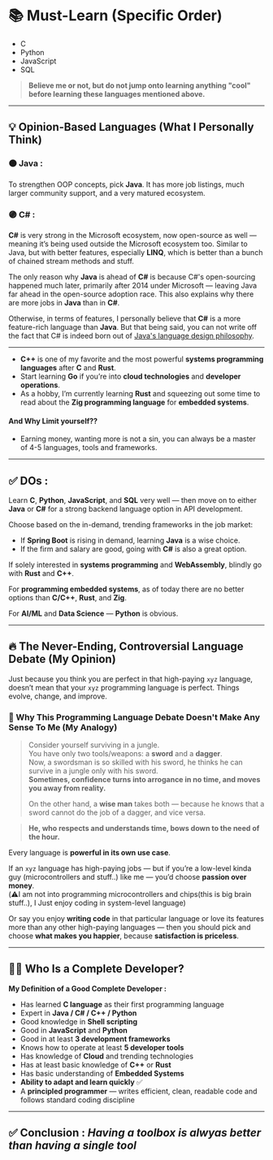 # 📚 Must-Learn (Specific Order)

- C  
- Python  
- JavaScript  
- SQL  

> **Believe me or not, but do not jump onto learning anything "cool" before learning these languages mentioned above.**

---

## 💡 Opinion-Based Languages (What I Personally Think)

### 🟠 Java :
To strengthen OOP concepts, pick **Java**. It has more job listings, much larger community support, and a very matured ecosystem.

### 🟣 C# :
**C#** is very strong in the Microsoft ecosystem, now open-source as well — meaning it’s being used outside the Microsoft ecosystem too. Similar to Java, but with better features, especially **LINQ**, which is better than a bunch of chained stream methods and stuff.

The only reason why **Java** is ahead of **C#** is because C#'s open-sourcing happened much later, primarily after 2014 under Microsoft — leaving Java far ahead in the open-source adoption race. This also explains why there are more jobs in **Java** than in **C#**.

Otherwise, in terms of features, I personally believe that **C#** is a more feature-rich language than **Java**.
But that being said, you can not write off the fact that C# is indeed born out of [Java's language design philosophy](https://www.youtube.com/watch?v=fPlumnuhTco&t=499s).

---

- **C++** is one of my favorite and the most powerful **systems programming languages** after **C** and **Rust**.
- Start learning **Go** if you’re into **cloud technologies** and **developer operations**.
- As a hobby, I’m currently learning **Rust** and squeezing out some time to read about the **Zig programming language** for **embedded systems**.


#### And Why Limit yourself??
- Earning money, wanting more is not a sin, you can always be a master of 4-5 languages, tools and frameworks.
---

## ✅ DOs :

Learn **C**, **Python**, **JavaScript**, and **SQL** very well — then move on to either **Java** or **C#** for a strong backend language option in API development.  

Choose based on the in-demand, trending frameworks in the job market:  
- If **Spring Boot** is rising in demand, learning **Java** is a wise choice.  
- If the firm and salary are good, going with **C#** is also a great option.

If solely interested in **systems programming** and **WebAssembly**, blindly go with **Rust** and **C++**.

For **programming embedded systems**, as of today there are no better options than **C/C++**, **Rust**, and **Zig**.

For **AI/ML** and **Data Science** — **Python** is obvious.

---

## 🔥 The Never-Ending, Controversial Language Debate (My Opinion)

Just because you think you are perfect in that high-paying `xyz` language, doesn’t mean that your `xyz` programming language is perfect. Things evolve, change, and improve.

### 📖 Why This Programming Language Debate Doesn't Make Any Sense To Me (My Analogy)

> Consider yourself surviving in a jungle.  
> You have only two tools/weapons: a **sword** and a **dagger**.  
> Now, a swordsman is so skilled with his sword, he thinks he can survive in a jungle only with his sword.  
> **Sometimes, confidence turns into arrogance in no time, and moves you away from reality.**  
> 
> On the other hand, a **wise man** takes both — because he knows that a sword cannot do the job of a dagger, and vice versa.

> **He, who respects and understands time, bows down to the need of the hour.**

Every language is **powerful in its own use case**.

If an `xyz` language has high-paying jobs — but if you’re a low-level kinda guy (microcontrollers and stuff..) like me — you’d choose **passion over money**.  
(⚠️I am not into programming microcontrollers and chips(this is big brain stuff..), I Just enjoy coding in system-level language)

Or say you enjoy **writing code** in that particular language or love its features more than any other high-paying languages — then you should pick and choose **what makes you happier**, because **satisfaction is priceless**.

---

## 👩‍💻 Who Is a Complete Developer?

**My Definition of a Good Complete Developer :**

- Has learned **C language** as their first programming language  
- Expert in **Java / C# / C++ / Python**  
- Good knowledge in **Shell scripting**  
- Good in **JavaScript** and **Python**  
- Good in at least **3 development frameworks**  
- Knows how to operate at least **5 developer tools**  
- Has knowledge of **Cloud** and trending technologies  
- Has at least basic knowledge of **C++** or **Rust**  
- Has basic understanding of **Embedded Systems**  
- **Ability to adapt and learn quickly** ✅  
- A **principled programmer** — writes efficient, clean, readable code and follows standard coding discipline  

---

## ✅ Conclusion : *Having a toolbox is alwyas better than having a single tool*

